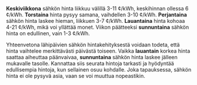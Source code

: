 **Keskiviikkona** sähkön hinta liikkuu välillä 3-11 ¢/kWh, keskihinnan ollessa 6 ¢/kWh. **Torstaina** hinta pysyy samana, vaihdellen 3-10 ¢/kWh. **Perjantaina** sähkön hinta laskee hieman, liikkuen 3-7 ¢/kWh. **Lauantaina** hinta kohoaa 4-21 ¢/kWh, mikä voi yllättää monet. Viikon päätteeksi **sunnuntaina** sähkön hinta on edullinen, vain 1-3 ¢/kWh.

Yhteenvetona lähipäivien sähkön hintakehityksestä voidaan todeta, että hinta vaihtelee merkittävästi päivästä toiseen. Vaikka **lauantain** korkea hinta saattaa aiheuttaa päänvaivaa, **sunnuntaina** sähkön hinta laskee jälleen mukavalle tasolle. Kannattaa siis seurata hintoja tarkasti ja hyödyntää edullisempia hintoja, kun sellainen osuu kohdalle. Joka tapauksessa, sähkön hinta ei ole pysyvä asia, vaan se voi muuttua nopeastikin.